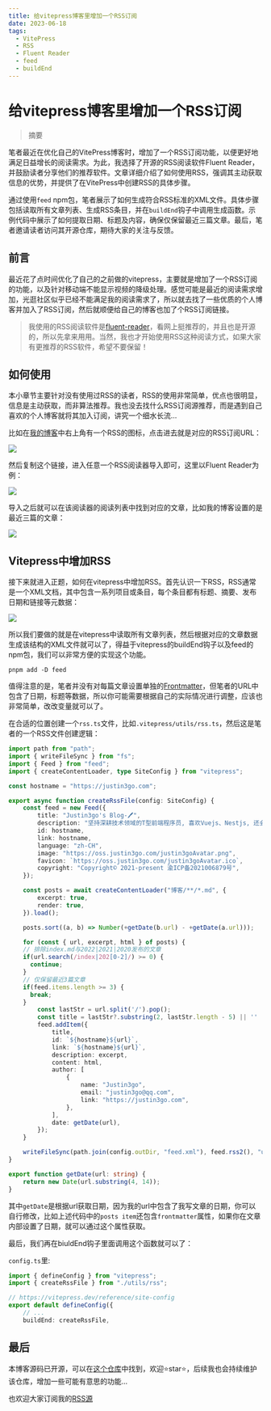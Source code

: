 ```yaml
---
title: 给vitepress博客里增加一个RSS订阅
date: 2023-06-18
tags: 
  - VitePress
  - RSS
  - Fluent Reader
  - feed
  - buildEnd
---
```


# 给vitepress博客里增加一个RSS订阅

> 摘要

<!-- DESC SEP -->

笔者最近在优化自己的VitePress博客时，增加了一个RSS订阅功能，以便更好地满足日益增长的阅读需求。为此，我选择了开源的RSS阅读软件Fluent Reader，并鼓励读者分享他们的推荐软件。文章详细介绍了如何使用RSS，强调其主动获取信息的优势，并提供了在VitePress中创建RSS的具体步骤。

通过使用`feed` npm包，笔者展示了如何生成符合RSS标准的XML文件。具体步骤包括读取所有文章列表、生成RSS条目，并在`buildEnd`钩子中调用生成函数。示例代码中展示了如何提取日期、标题及内容，确保仅保留最近三篇文章。最后，笔者邀请读者访问其开源仓库，期待大家的关注与反馈。

<!-- DESC SEP -->

## 前言

最近花了点时间优化了自己的之前做的vitepress，主要就是增加了一个RSS订阅的功能，以及针对移动端不能显示视频的降级处理。感觉可能是最近的阅读需求增加，光逛社区似乎已经不能满足我的阅读需求了，所以就去找了一些优质的个人博客并加入了RSS订阅，然后就顺便给自己的博客也加了个RSS订阅链接。

> 我使用的RSS阅读软件是[fluent-reader](https://hyliu.me/fluent-reader/)，看网上挺推荐的，并且也是开源的，所以先拿来用用。当然，我也才开始使用RSS这种阅读方式，如果大家有更推荐的RSS软件，希望不要保留！

## 如何使用

本小章节主要针对没有使用过RSS的读者，RSS的使用非常简单，优点也很明显，信息是主动获取，而非算法推荐。我也没去找什么RSS订阅源推荐，而是遇到自己喜欢的个人博客就将其加入订阅，讲究一个细水长流...

比如在[我的博客](https://justin3go.com/)中右上角有一个RSS的图标，点击进去就是对应的RSS订阅URL：

![](https://oss.justin3go.com/blogs/Pasted%20image%2020230618105116.png)

然后复制这个链接，进入任意一个RSS阅读器导入即可，这里以Fluent Reader为例：

![](https://oss.justin3go.com/blogs/Pasted%20image%2020230618105231.png)

导入之后就可以在该阅读器的阅读列表中找到对应的文章，比如我的博客设置的是最近三篇的文章：

![](https://oss.justin3go.com/blogs/Pasted%20image%2020230618105340.png)

## Vitepress中增加RSS

接下来就进入正题，如何在vitepress中增加RSS。首先认识一下RSS，RSS通常是一个XML文档，其中包含一系列项目或条目，每个条目都有标题、摘要、发布日期和链接等元数据：

![](https://oss.justin3go.com/blogs/Pasted%20image%2020230618105847.png)

所以我们要做的就是在vitepress中读取所有文章列表，然后根据对应的文章数据生成该结构的XML文件就可以了，得益于vitepress的buildEnd钩子以及feed的npm包，我们可以非常方便的实现这个功能。

```shell
pnpm add -D feed
```

值得注意的是，笔者并没有对每篇文章设置单独的[Frontmatter](https://vitepress.dev/guide/frontmatter#accessing-frontmatter-data)，但笔者的URL中包含了日期，标题等数据，所以你可能需要根据自己的实际情况进行调整，应该也非常简单，改改变量就可以了。

在合适的位置创建一个`rss.ts`文件，比如`.vitepress/utils/rss.ts`，然后这是笔者的一个RSS文件创建逻辑：

```ts
import path from "path";
import { writeFileSync } from "fs";
import { Feed } from "feed";
import { createContentLoader, type SiteConfig } from "vitepress";

const hostname = "https://justin3go.com";

export async function createRssFile(config: SiteConfig) {
	const feed = new Feed({
		title: "Justin3go's Blog-🖊",
		description: "坚持深耕技术领域的T型前端程序员, 喜欢Vuejs、Nestjs, 还会点python、nlp、web3、后端",
		id: hostname,
		link: hostname,
		language: "zh-CH",
		image: "https://oss.justin3go.com/justin3goAvatar.png",
		favicon: `https://oss.justin3go.com/justin3goAvatar.ico`,
		copyright: "Copyright© 2021-present 渝ICP备2021006879号",
	});

	const posts = await createContentLoader("博客/**/*.md", {
		excerpt: true,
		render: true,
	}).load();

	posts.sort((a, b) => Number(+getDate(b.url) - +getDate(a.url)));

	for (const { url, excerpt, html } of posts) {
    // 排除index.md与2022|2021|2020发布的文章
    if(url.search(/index|202[0-2]/) >= 0) {
      continue;
    }
    // 仅保留最近3篇文章
    if(feed.items.length >= 3) {
      break;
    }
		const lastStr = url.split('/').pop();
		const title = lastStr?.substring(2, lastStr.length - 5) || ''
		feed.addItem({
			title,
			id: `${hostname}${url}`,
			link: `${hostname}${url}`,
			description: excerpt,
			content: html,
			author: [
				{
					name: "Justin3go",
					email: "justin3go@qq.com",
					link: "https://justin3go.com",
				},
			],
			date: getDate(url),
		});
	}

	writeFileSync(path.join(config.outDir, "feed.xml"), feed.rss2(), "utf-8");
}

export function getDate(url: string) {
	return new Date(url.substring(4, 14));
}

```

其中`getDate`是根据url获取日期，因为我的url中包含了我写文章的日期，你可以自行修改，比如上述代码中的`posts item`还包含`frontmatter`属性，如果你在文章内部设置了日期，就可以通过这个属性获取。

最后，我们再在biuldEnd钩子里面调用这个函数就可以了：

`config.ts`里:

```ts
import { defineConfig } from "vitepress";
import { createRssFile } from "./utils/rss";

// https://vitepress.dev/reference/site-config
export default defineConfig({
	// ...
	buildEnd: createRssFile,
```

## 最后

本博客源码已开源，可以在[这个仓库](https://github.com/Justin3go/justin3go.github.io)中找到，欢迎⭐star⭐，后续我也会持续维护该仓库，增加一些可能有意思的功能...

也欢迎大家订阅我的[RSS源](https://justin3go.com/feed.xml)



